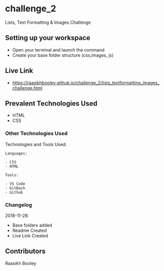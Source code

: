 # challenge_2

Lists, Text Formatting & Images Challenge

## Setting up your workspace

- Open your terminal and launch the command 
- Create your base folder structure (css,images, js)

## Live Link
- https://raasikhbooley.github.io/challenge_2/lists_textformatting_images_challenge.html

## Prevalent Technologies Used

 - HTML
 - CSS
 

### Other Technologies Used

Technologies and Tools Used:

```
Languages:

- CSS
- HTML

```
```
Tools:

- VS Code
- GitBash
- Github

```

### Changelog

2018-11-28:
- Base folders added
- Readme Created
- Live Link Created

## Contributors

Raasikh Booley
